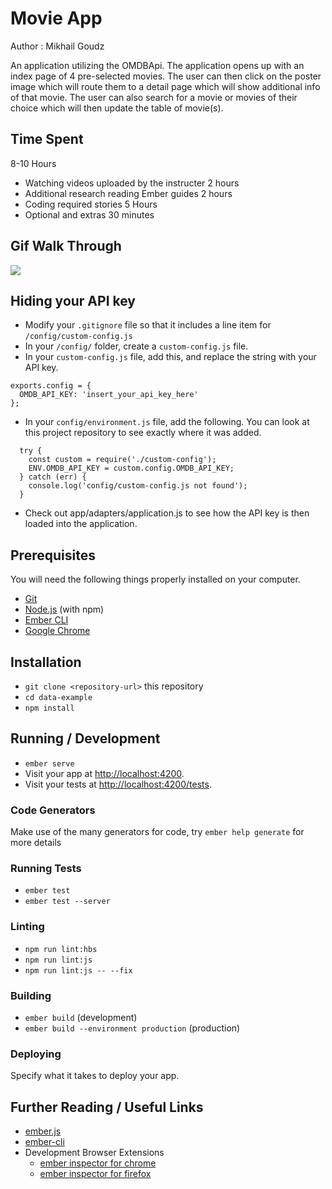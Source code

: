 # Movie App 

Author : Mikhail Goudz

An application utilizing the OMDBApi. The application opens up with an index page of 4 pre-selected movies. The user can then click on the poster image which will route them to a detail page which will show additional info of that movie. The user can also search for a movie or movies of their choice which will then update the table of movie(s).


## Time Spent

8-10 Hours

* Watching videos uploaded by the instructer 2 hours
* Additional research reading Ember guides 2 hours
* Coding required stories 5 Hours
* Optional and extras 30 minutes 


## Gif Walk Through

<a href ="https://user-images.githubusercontent.com/43256526/67624354-66c06600-f7e4-11e9-932d-1c4f95f4c105.gif"><img src ="https://user-images.githubusercontent.com/43256526/67624354-66c06600-f7e4-11e9-932d-1c4f95f4c105.gif"/></a>


## Hiding your API key
* Modify your `.gitignore` file so that it includes a line item for `/config/custom-config.js`
* In your `/config/` folder, create a `custom-config.js` file.
* In your `custom-config.js` file, add this, and replace the string with your API key.
```
exports.config = {
  OMDB_API_KEY: 'insert_your_api_key_here'
};
```
* In your `config/environment.js` file, add the following. You can look at this project repository to see exactly where it was added.
```
  try {
    const custom = require('./custom-config');
    ENV.OMDB_API_KEY = custom.config.OMDB_API_KEY;
  } catch (err) {
    console.log('config/custom-config.js not found');
  }
```
* Check out app/adapters/application.js to see how the API key is then loaded into the application.

## Prerequisites

You will need the following things properly installed on your computer.

* [Git](https://git-scm.com/)
* [Node.js](https://nodejs.org/) (with npm)
* [Ember CLI](https://ember-cli.com/)
* [Google Chrome](https://google.com/chrome/)

## Installation

* `git clone <repository-url>` this repository
* `cd data-example`
* `npm install`

## Running / Development

* `ember serve`
* Visit your app at [http://localhost:4200](http://localhost:4200).
* Visit your tests at [http://localhost:4200/tests](http://localhost:4200/tests).

### Code Generators

Make use of the many generators for code, try `ember help generate` for more details

### Running Tests

* `ember test`
* `ember test --server`

### Linting

* `npm run lint:hbs`
* `npm run lint:js`
* `npm run lint:js -- --fix`

### Building

* `ember build` (development)
* `ember build --environment production` (production)

### Deploying

Specify what it takes to deploy your app.

## Further Reading / Useful Links

* [ember.js](https://emberjs.com/)
* [ember-cli](https://ember-cli.com/)
* Development Browser Extensions
  * [ember inspector for chrome](https://chrome.google.com/webstore/detail/ember-inspector/bmdblncegkenkacieihfhpjfppoconhi)
  * [ember inspector for firefox](https://addons.mozilla.org/en-US/firefox/addon/ember-inspector/)
